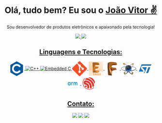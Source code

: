 <h1 align="center">
    Olá, tudo bem? Eu sou o 
    <a href="https://www.linkedin.com/in/jo%C3%A3o-vitor-g-de-oliveira-a0404a194">João Vitor ✌️</a>
  </h1>
  <p align="center">
    Sou desenvolvedor de produtos eletrônicos e apaixonado pela tecnologia!
  </p>

<div align="center">
  <a href="https://github.com/jvgoveira/github-readme-stats">
    <img height="130em" src="https://github-readme-stats.vercel.app/api?username=jvgoveira&hide=contribs,prs&count_private=true&include_all_commits=true&show_icons=true&theme=nord&hide_border=false&show_owner=true&hide_rank=false"/>
   <img height="130em" src="https://github-readme-stats.vercel.app/api/top-langs/?username=jvgoveira&theme=nord&layout=compact&hide_title=false&hide_progress=false&hide_border=false"/>
    <div/>
      
<div align="center">

  
  
</div>
      
## Linguagens e Tecnologias: 
<div align = "center">
  <img align="center" alt="C" height="50" width="50" src="https://raw.githubusercontent.com/devicons/devicon/master/icons/c/c-plain.svg">
  <img align="center" alt="C++" height="50" width="50" src="https://cdn.jsdelivr.net/gh/devicons/devicon/icons/cplusplus/cplusplus-plain.svg">
  <img align="center" alt="Embedded C" height="50" width="50" src="https://cdn.jsdelivr.net/gh/devicons/devicon/icons/embeddedc/embeddedc-original.svg">
  <img align="center" alt="Git" height="50" width="50" src="https://raw.githubusercontent.com/devicons/devicon/master/icons/git/git-plain.svg">
  <img align="center" alt="Eagle" height="50" width="50" src="https://raw.githubusercontent.com/jvgoveira/jvgoveira/main/Logos/logo%20eagle.jpg">
    <img align="center" alt="Fusion360" height="50" width="50" src="https://raw.githubusercontent.com/jvgoveira/jvgoveira/main/Logos/logo%20fusion360.png">
  <img align="center" alt="Proteus" height="38" width="50" src="https://raw.githubusercontent.com/jvgoveira/jvgoveira/main/Logos/logo%20proteus.png">
  <img align="center" alt="ST" height="50" width="50" src="https://raw.githubusercontent.com/jvgoveira/jvgoveira/main/Logos/logo%20ST.png">
  <img align="center" alt="Arm" height="50" width="50" src="https://raw.githubusercontent.com/jvgoveira/jvgoveira/main/Logos/logo%20arm.png">
  <img align="center" alt="Arm" height="50" width="50" src="https://github.com/jvgoveira/jvgoveira/blob/main/Logos/png-transparent-espressif-systems-hd-logo-thumbnail-removebg-preview.png">
  </div>
  
## Contato:
<div align="center">
  <a href="https://www.instagram.com/jvgoveira/" target="_blank"><img src="https://img.shields.io/badge/-Instagram-%23E4405F?style=for-the-badge&logo=instagram&logoColor=white" target="_blank"></a>
  <a href="https://www.linkedin.com/in/jo%C3%A3o-vitor-g-de-oliveira-a0404a194/" target="_blank"><img src="https://img.shields.io/badge/-LinkedIn-%230077B5?style=for-the-badge&logo=linkedin&logoColor=white" target="_blank"></a> 
  <a href="mailto:joaovitorgomesdeoliveira13@gmail.com"><img src="https://img.shields.io/badge/-Gmail-%23333?style=for-the-badge&logo=gmail&logoColor=white" target="_blank"></a>
</div>
